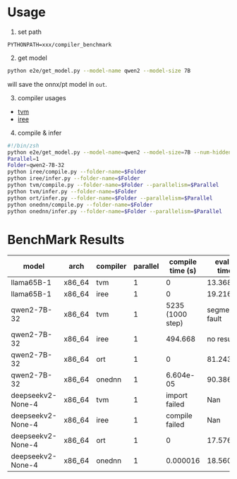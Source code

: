 # Usage

1. set path
```
PYTHONPATH=xxx/compiler_benchmark
```

2. get model

```sh
python e2e/get_model.py --model-name qwen2 --model-size 7B
```

will save the onnx/pt model in `out`.

3. compiler usages

- [tvm](./tvm/README.md)
- [iree](./iree/README.md)

4. compile & infer

```sh
#!/bin/zsh
python e2e/get_model.py --model-name=qwen2 --model-size=7B --num-hidden-layers=32
Parallel=1
Folder=qwen2-7B-32
python iree/compile.py --folder-name=$Folder
python iree/infer.py --folder-name=$Folder
python tvm/compile.py --folder-name=$Folder --parallelism=$Parallel
python tvm/infer.py --folder-name=$Folder
python ort/infer.py --folder-name=$Folder --parallelism=$Parallel
python onednn/compile.py --folder-name=$Folder 
python onednn/infer.py --folder-name=$Folder --parallelism=$Parallel
```

# BenchMark Results

| model             | arch   | compiler | parallel | compile time (s) | evaluate time(s)   |
| ----------------- | ------ | -------- | -------- | ---------------- | ------------------ |
| llama65B-1        | x86_64 | tvm      | 1        | 0                | 13.368000          |
| llama65B-1        | x86_64 | iree     | 1        | 0                | 19.216000          |
| qwen2-7B-32       | x86_64 | tvm      | 1        | 5235 (1000 step) | segmentation fault |
| qwen2-7B-32       | x86_64 | iree     | 1        | 494.668          | no result          |
| qwen2-7B-32       | x86_64 | ort      | 1        | 0                | 81.243333          |
| qwen2-7B-32       | x86_64 | onednn   | 1        | 6.604e-05        | 90.386667          |
| deepseekv2-None-4 | x86_64 | tvm      | 1        | import failed    | Nan                |
| deepseekv2-None-4 | x86_64 | iree     | 1        | compile failed   | Nan                |
| deepseekv2-None-4 | x86_64 | ort      | 1        | 0                | 17.576667          |
| deepseekv2-None-4 | x86_64 | onednn   | 1        | 0.000016         | 18.560000          |